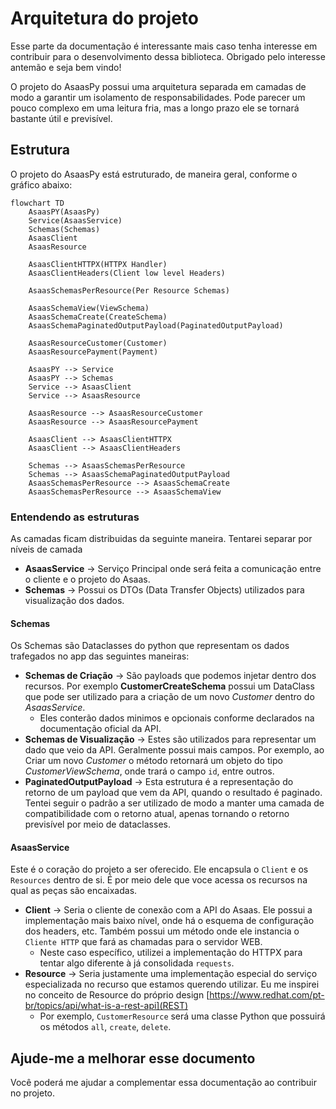 # Arquitetura do projeto

Esse parte da documentação é interessante mais caso tenha interesse em contribuir para o desenvolvimento dessa biblioteca. Obrigado pelo interesse antemão e seja bem vindo!

O projeto do AsaasPy possui uma arquitetura separada em camadas de modo a garantir um isolamento de responsabilidades. Pode parecer um pouco complexo em uma leitura fria, mas a longo prazo ele se tornará bastante útil e previsível.

## Estrutura
O projeto do AsaasPy está estruturado, de maneira geral, conforme o gráfico abaixo:

``` mermaid
flowchart TD
    AsaasPY(AsaasPy)
    Service(AsaasService)
    Schemas(Schemas)
    AsaasClient
    AsaasResource

    AsaasClientHTTPX(HTTPX Handler)
    AsaasClientHeaders(Client low level Headers)

    AsaasSchemasPerResource(Per Resource Schemas)

    AsaasSchemaView(ViewSchema)
    AsaasSchemaCreate(CreateSchema)
    AsaasSchemaPaginatedOutputPayload(PaginatedOutputPayload)

    AsaasResourceCustomer(Customer)
    AsaasResourcePayment(Payment)

    AsaasPY --> Service
    AsaasPY --> Schemas
    Service --> AsaasClient
    Service --> AsaasResource
 
    AsaasResource --> AsaasResourceCustomer
    AsaasResource --> AsaasResourcePayment

    AsaasClient --> AsaasClientHTTPX
    AsaasClient --> AsaasClientHeaders

    Schemas --> AsaasSchemasPerResource
    Schemas --> AsaasSchemaPaginatedOutputPayload
    AsaasSchemasPerResource --> AsaasSchemaCreate
    AsaasSchemasPerResource --> AsaasSchemaView

```

### Entendendo as estruturas
As camadas ficam distribuidas da seguinte maneira. Tentarei separar por níveis de camada

* **AsaasService** -> Serviço Principal onde será feita a comunicação entre o cliente e o projeto do Asaas.
* **Schemas** -> Possui os DTOs (Data Transfer Objects) utilizados para visualização dos dados.
 
#### Schemas
Os Schemas são Dataclasses do python que representam os dados trafegados no app das seguintes maneiras:

* **Schemas de Criação** -> São payloads que podemos injetar dentro dos recursos. Por exemplo **CustomerCreateSchema** possui um DataClass que pode ser utilizado para a criação de um novo *Customer* dentro do *AsaasService*.
    * Eles conterão dados minimos e opcionais conforme declarados na documentação oficial da API.
* **Schemas de Visualização** -> Estes são utilizados para representar um dado que veio da API. Geralmente possui mais campos. Por exemplo, ao Criar um novo *Customer* o método retornará um objeto do tipo *CustomerViewSchema*, onde trará o campo `id`, entre outros.
* **PaginatedOutputPayload** -> Esta estrutura é a representação do retorno de um payload que vem da API, quando o resultado é paginado. Tentei seguir o padrão a ser utilizado de modo a manter uma camada de compatibilidade com o retorno atual, apenas tornando o retorno previsível por meio de dataclasses.

#### AsaasService
Este é o coração do projeto a ser oferecido. Ele encapsula o `Client` e os `Resources` dentro de si. É por meio dele que voce acessa os recursos na qual as peças são encaixadas.

* **Client** -> Seria o cliente de conexão com a API do Asaas. Ele possui a implementação mais baixo nível, onde há o esquema de configuração dos headers, etc. Também possui um método onde ele instancia o `Cliente HTTP` que fará as chamadas para o servidor WEB.
    * Neste caso específico, utilizei a implementação do HTTPX para tentar algo diferente à já consolidada `requests`.
* **Resource** -> Seria justamente uma implementação especial do serviço especializada no recurso que estamos querendo utilizar. Eu me inspirei no conceito de Resource do próprio design [https://www.redhat.com/pt-br/topics/api/what-is-a-rest-api](REST)
    * Por exemplo, `CustomerResource` será uma classe Python que possuirá os métodos `all`, `create`, `delete`.

## Ajude-me a melhorar esse documento

Você poderá me ajudar a complementar essa documentação ao contribuir no projeto.